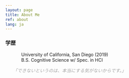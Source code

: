 ```yaml
---
layout: page
title: About Me
ref: about
lang: ja
---
```


<div class="code">
<h3>学歴</h3>
<ul style="padding-left: 50px">
University of California, San Diego  (2019)<br>
 B.S. Cognitive Science w/ Spec. in HCI
</ul>
</div>

<div class="divider"></div>

<ul class="center">
<span style="color: #a4a4a4; font-style: italic;">
「できないというのは、本当にする気がないからです。」
</span>
</ul>
